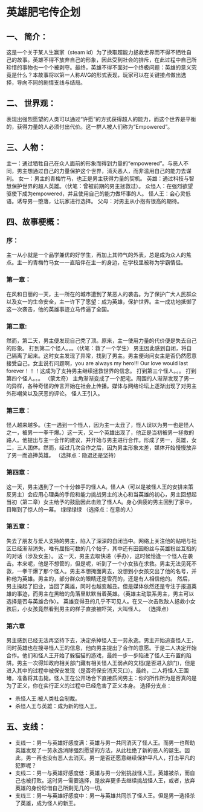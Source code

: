 # 英雄肥宅传企划

## 一、	简介：
这是一个关于某人生赢家（steam id）为了换取超能力拯救世界而不得不牺牲自己的故事。英雄不得不放弃自己的形象，因此受到社会的排斥，在此过程中自己所珍惜的事物也一个个被剥夺。最终，英雄不得不面对一个终极问题：英雄的意义究竟是什么？本故事将以第一人称AVG的形式表现，玩家可以在关键接点做出选择，导向不同的剧情支线与结局。

## 二、	世界观：
表现出强烈愿望的人类可以通过“许愿”的方式获得超人的能力，而这个世界是平衡的，获得力量的人必须付出代价。这一群人被人们称为“Empowered”。

## 三、人物：
主一：通过牺牲自己在众人面前的形象而得到力量的“empowered”。与恶人不同，男主想通过自己的力量保护这个世界，消灭恶人，而非滥用自己的能力去谋利。
女一：男主的青梅竹马，也正是男主获得力量的契机。
英雄：通过科技与智慧保护世界的超人英雄。（伏笔：曾被前期的男主拯救过）。
众怪人：在强烈欲望驱使下成为empowered，并且使用自己的能力做坏事的人。
怪人王：会心灵低语。诱导男一堕落，让玩家进行选择。
父母：对男主从小抱有很高的期待。

## 四、故事梗概：
### 序：
主一从小就是一个品学兼优的好学生，再加上其帅气的外表，总是成为众人的焦点。主一的青梅竹马女一一直陪伴在主一的身边，在学校里被称为学霸情侣。

### 第一章：
在风和日丽的一天，主一所在的城市遭到了某恶人的袭击。为了保护广大人民群众以及女一的生命安全，主一许下了愿望：成为英雄，保护世界。主一成功地抵御了这一次袭击，他的英雄事迹立马传遍了全国。

### 第二章:
然而，第二天，男主便发现自己秃了顶。原来，主一使用力量的代价便是失去自己的形象。
打到第二个怪人。。。（伏笔：救了一个学生）
男主因此感到自闭，将自己隔离了起来。这时女主发现了异常，找到了男主。男主便询问女主是否仍然愿意接受自己。女主说冇问题啊，you are always my hero!!! Our love would last forever！！！这成为了支持男主继续拯救世界的信念。
打到第三个怪人。。。
打到第四个怪人。。。
（蒙太奇）
主角渐渐变成了一个肥宅。周围的人渐渐发现了男一的异样，各种奇怪的传言开始在社会上传播。媒体与网络论坛上逐渐出现了对男主外形嘲笑以及厌恶的评论。
怪人王引入。

### 第三章：
怪人越来越多。（主一遇到一个怪人，因为主一太丑了，怪人误以为男一也是怪人之一，被男一一拳干爆。）这一天，又一个英雄出现了，他正是当初被男一拯救的路人。他提出与主一合作的建议，并开始与男主进行合作。形成了男一，英雄，女二，三人团体。然而，经过几次合作之后，因为男主形象太差，媒体开始慢慢放弃了男一而追捧英雄。
（选择点：隐退还是坚持）

### 第四章：
这一天，男主遇到了一个十分棘手的怪人A。怪人A（可以是被怪人王的安排来策反男主）会应用心理类的手段和能力挑战男主的决心和当英雄的初心，男主回想起当初（第二章）女主给予的鼓励因此击败了怪人A。身心俱疲的男主回到了家中，目睹到了惊人的一幕。
绿绿绿绿
（选择点：在意的人）

### 第五章：
失去了朋友与爱人支持的男主，陷入了深深的自闭当中。网络上关注他的贴吧与社区已经渐渐消失，唯有屈指可数的几个帖子，其中还有田园粉丝与英雄粉丝互掐的的对话（涉及女主）。
这一天，男主去取快递（手办），这时候恰逢一个怪人在袭击。本来呢，他是不想管的，但是呢，听到了一个小女孩在求救。男主无法见死不救，一拳干爆了那个怪人。男主本想掩面离去，没想到小女孩交出了他的名号，并称他为英雄。男主的，部分群众的眼睛还是雪亮的，还是有人相信他的。
然后，男主操起了旧业，当回了英雄，同时也越变越丑。但是媒体依然还是专注于报道英雄的事迹，而男主在黑暗的角落里默默当着英雄。（英雄主动联系男主，男主可以选择是否与英雄合作）。
英雄变得丑的几乎不可见人。在又一次击败敌人拯救小女孩后，小女孩竟然看到男主的样子直接被吓哭，大叫怪人。
（选择点）

### 第六章
男主感到已经无法再坚持下去，决定杀掉怪人王一劳永逸。男主开始追查怪人王，同时英雄也在搜寻怪人王的信息，他向男主提出了合作的意愿。于是二人决定开始合作。他们和怪人王开始了躲猫猫的游戏，最终一步一步陷进了怪人王布置的陷阱。男主一次得知政府相关部门藏有相关怪人王弱点的文档(是否进入部门)，但是进入其中的过程中被保安发现（是否将保安消灭灭口）。最终，二人将怪人王围堵，准备将其击毙。怪人王在公开场合下直接质问男主：你的所作所为是否真的是为了正义，你在实行正义的过程中已经危害了正义本身。
选择分支点：
+ 杀怪人王:被人类社会制裁。
+ 杀怪人王与英雄：成为新的怪人王。

## 五、支线：
+ 支线一：男一与英雄好感度满：英雄与男一共同消灭了怪人王。而男一也帮助英雄发现了一劳永逸消除强烈愿望的方法，从此杜绝了新的恶人的诞生。因此，男一再也没有恶人去消灭。男一是否还愿意继续保护平凡人，打击平凡的犯罪呢？
+ 支线二：男一与英雄好感度低：英雄与男一分别挑战怪人王，英雄被杀，而自己也被打败。这时男一需要选择，是放弃更多去继续挑战怪人王，或者，放弃英雄的身份珍惜自己所剩无几的一切。
+ 支线三：男一与英雄好感度中：男一与英雄共同杀了怪人王。但是男一选择杀了英雄，成为怪人的新王。
